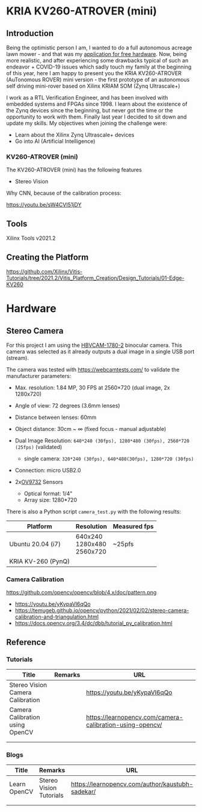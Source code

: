 # KRIA KV260-ATROVER (mini)

## Introduction

Being the optimistic person I am, I wanted to do a full autonomous acreage lawn mower - and that was my [application for free hardware](https://www.hackster.io/contests/xilinxadaptivecomputing2021/hardware_applications/13951). Now, being more realistic, and after experiencing some drawbacks typical of such an endeavor + COVID-19 issues which sadly touch my family at the beginning of this year, here I am happy to present you the KRIA KV260-ATROVER (AuTonomous ROVER) mini version - the first prototype of an autonomous self driving mini-rover based on Xilinx KRIAM SOM (Zynq Ultrascale+)

I work as a RTL Verification Engineer, and has been involved with embedded systems and FPGAs since 1998. I learn about the existence of the Zynq devices since the beginning, but never got the time or the opportunity to work with them. Finally last year I decided to sit down and update my skills. My objectives when joining the challenge were:

- Learn about the Xilinx Zynq Ultrascale+ devices
- Go into AI (Artificial Intelligence)

### KV260-ATROVER (mini)

The KV260-ATROVER (mini) has the following features

- Stereo Vision

Why CNN, because of the calibration process:

https://youtu.be/sW4CVI51jDY

## Tools

Xilinx Tools v2021.2

## Creating the Platform

https://github.com/Xilinx/Vitis-Tutorials/tree/2021.2/Vitis_Platform_Creation/Design_Tutorials/01-Edge-KV260



# Hardware

## Stereo Camera

For this project I am using the [HBVCAM-1780-2](https://www.hbvcamera.com/dual-lens-usb-cameras/1mp-720p-hd-binocular-camera-module.html) binocular camera. This camera was selected as it already outputs a dual image in a single USB port (stream).

The camera was tested with https://webcamtests.com/ to validate the manufacturer parameters:

- Max. resolution: 1.84 MP, 30 FPS at 2560×720 (dual image, 2x 1280x720)
- Angle of view: 72 degrees (3.6mm lenses)
- Distance between lenses: 60mm
- Object distance: 30cm ~ $\infty$ (fixed focus - manual adjustable)
- Dual Image Resolution: `640*240 (30fps), 1280*480 (30fps), 2560*720 (25fps)` (validated)
  - single camera: `320*240 (30fps), 640*480(30fps), 1280*720 (30fps)`

- Connection: micro USB2.0
- 2x[OV9732](https://www.ovt.com/products/ov09732-h35a/) Sensors
  - Optical format: 1/4"
  - Array size: 1280*720

There is also a Python script `camera_test.py` with the following results:

| Platform           | Resolution                          | Measured fps |
| ------------------ | ----------------------------------- | ------------ |
| Ubuntu 20.04 (i7)  | 640x240<br />1280x480<br />2560x720 | ~25pfs       |
| KRIA KV-260 (PynQ) |                                     |              |

### Camera Calibration

https://github.com/opencv/opencv/blob/4.x/doc/pattern.png

- https://youtu.be/yKypaVl6qQo
- https://temugeb.github.io/opencv/python/2021/02/02/stereo-camera-calibration-and-triangulation.html
- https://docs.opencv.org/3.4/dc/dbb/tutorial_py_calibration.html

## Reference

### Tutorials

| Title                            | Remarks | URL                                                      |
| -------------------------------- | ------- | -------------------------------------------------------- |
| Stereo Vision Camera Calibration |         | https://youtu.be/yKypaVl6qQo                             |
| Camera Calibration using OpenCV  |         | https://learnopencv.com/camera-calibration-using-opencv/ |
|                                  |         |                                                          |
|                                  |         |                                                          |

### Blogs

| Title        | Remarks                 | URL                                              |
| ------------ | ----------------------- | ------------------------------------------------ |
| Learn OpenCV | Stereo Vision Tutorials | https://learnopencv.com/author/kaustubh-sadekar/ |
|              |                         |                                                  |
|              |                         |                                                  |